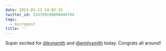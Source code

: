 ```yaml
---
date: 2013-03-21 14:02:32
twitter_id: 314799198090440704
tags:
  - micropost
title: ''
---
```


Super excited for [@kvnsmth](https://twitter.com/kvnsmth) and [@emilysmith](https://twitter.com/emilysmith) today. Congrats all around!
